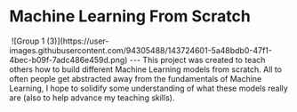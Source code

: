 # Machine Learning From Scratch
<img align="center">
  ![Group 1 (3)](https://user-images.githubusercontent.com/94305488/143724601-5a48bdb0-47f1-4bec-b09f-7adc486e459d.png)
</img>
  ---
  This project was created to teach others how to build different Machine Learning models from scratch. All to often people get abstracted away from the fundamentals of Machine Learning, 
  I hope to solidify some understanding of what these models really are (also to help advance my teaching skills).

